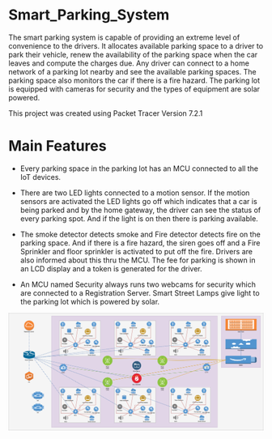 # Smart_Parking_System
The smart parking system is capable of providing an extreme level of convenience to the drivers. 
It allocates available parking space to a driver to park their vehicle, renew the availability of the parking space when 
the car leaves and compute the charges due. Any driver can connect to a home network of a parking lot nearby and see the 
available parking spaces. The parking space also monitors the car if there is a fire hazard. The parking lot is equipped 
with cameras for security and the types of equipment are solar powered.

This project was created using Packet Tracer Version 7.2.1

# Main Features

- Every parking space in the parking lot has an MCU connected to all the IoT devices. 

- There are two LED lights connected to a motion sensor. If the motion sensors are activated the LED lights go off which indicates that a car is being parked and by the home gateway, the driver can see the status of every parking spot. And if the light is on then there is parking available. 

- The smoke detector detects smoke and Fire detector detects fire on the parking space. And if there is a fire hazard, the siren goes off and a Fire Sprinkler and floor sprinkler is activated to put off the fire. Drivers are also informed about this thru the MCU. The fee for parking is shown in an LCD display and a token is generated for the driver.

- An MCU named Security always runs two webcams for security which are connected to a Registration Server. Smart Street Lamps give light to the parking lot which is powered by solar.

![alt text](https://github.com/iamneaz/Smart_Parking_System/blob/master/smart_parking.png)
